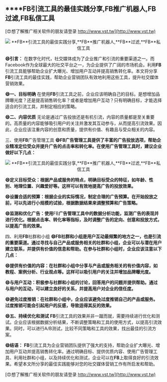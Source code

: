 ## ****FB**引流工具的最佳实践分享,**FB**推广机器人,**FB**过滤,**FB**私信工具**

[😍想了解推广相关软件的朋友请登录 http://www.vst.tw](http://www.vst.tw)

 <center><img src="https://vst.tw/MP4/tuiguang/png/7.png" alt="**FB**引流工具的最佳实践分享,**FB**推广机器人,**FB**过滤,**FB**私信工具"></center>

**😄引言：**
在数字化时代，社交媒体成为了企业推广和引流的重要渠道之一。而Facebook作为全球最大的社交平台之一，为企业提供了广阔的市场机会。利用**FB**引流工具能够帮助企业扩大曝光、增加用户互动并提高销售转化率。本文将分享**FB**引流工具的最佳实践，帮助企业营销团队有效地利用这些工具，提升社交媒体营销效果。

**😄一、目标明确**
在使用**FB**引流工具之前，企业应该明确自己的目标。是想增加品牌曝光度？还是提高销售转化率？或者是增加用户互动？只有明确目标，才能选择适合的引流工具，并制定相应的策略。

**😄二、内容优质**
无论是通过广告投放还是有机引流，内容的质量都是至关重要的。高质量的内容能够吸引用户的关注并激发其互动参与，从而提高引流效果。因此，企业应该注重内容的创意和质量，提供有价值、有趣且与受众相关的内容。

三、使用**FB**广告管理工具
**😄**FB**广告管理工具提供了丰富的广告投放选项，帮助企业精准定位受众并提升广告的点击率和转化率。在使用广告管理工具时，建议企业做好以下几点：**

 <center><img src="https://vst.tw/MP4/tuiguang/png/0.png" alt="**FB**引流工具的最佳实践分享,**FB**推广机器人,**FB**过滤,**FB**私信工具"></center>

**😄定义目标受众：根据产品或服务的特点，明确目标受众的特征，如年龄、性别、地理位置、兴趣爱好等。这样可以有效地提高广告的投放效果。**

**😄设置合适的预算：根据企业的实际情况，制定合理的广告预算。在开始投放之前，可以先进行小规模的试验，根据数据结果来调整预算和广告策略。**

**😄监测和优化广告：使用**FB**广告管理工具中的数据分析功能，监测广告的表现并进行优化。根据点击率、转化率等指标，及时调整广告的定向、创意和投放方式，以提高广告的效果。**

四、利用**FB**社群和小组
**😄**FB**社群和小组是用户互动最频繁的地方之一，也是引流的重要渠道。通过寻找与自己产品或服务相关的社群和小组，企业可以与潜在用户建立联系，并提供有价值的信息和帮助。在参与社群和小组时，企业应该注意以下几点：**

**😄提供有价值的内容：在社群和小组中分享与产品或服务相关的有价值内容，如教程、案例分析、行业观点等。这样可以吸引用户的关注并增加品牌曝光度。**

**😄与用户互动：积极参与社群和小组的讨论，回答用户的问题并提供帮助。通过与用户的互动，可以建立良好的关系，并提高用户对企业的信任度。**

**😄避免过度推销：在社群和小组中，企业应该避免过度推销自己的产品或服务。过度推销可能会引起用户的反感，导致适得其反的效果。**

**😄五、持续优化和测试**
**FB**引流工具的效果并非一蹴而就，需要持续进行优化和测试。企业应该根据数据分析结果，不断调整策略和工具的使用方式，以提高引流效果。同时，可以进行A/B测试，比较不同策略和工具的效果，找出最佳的引流方案。

**😄结语：**
**FB**引流工具为企业营销团队提供了强大的支持，帮助企业扩大曝光、增加用户互动并提高销售转化率。通过明确目标、提供优质内容、使用广告管理工具、利用社群和小组，以及持续优化和测试，企业可以在**FB**上取得良好的引流效果。希望本文所分享的最佳实践能够对您的社交媒体营销工作有所启发和帮助。

[😍想了解推广相关软件的朋友请登录 http://www.vst.tw](http://www.vst.tw)



